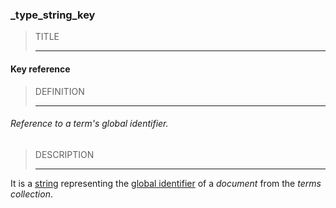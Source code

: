 ### _type_string_key



> TITLE
> 
> ------

#### Key reference



> DEFINITION
> 
> ------

###### Reference to a term's global identifier.



> DESCRIPTION
> 
> ------

It is a [string](_type_string) representing the [global identifier](_gid) of a *document* from the *terms collection*.